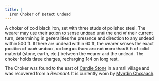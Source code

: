 ```yaml
---
title: |
  Iron Choker of Detect Undead
---
```


A choker of cold black iron, set with three studs of polished steel. The wearer may use their action to sense undead until the end of their current turn, determining in generalities the presence and direction to any undead within 500 ft. If there are undead within 60 ft, the wearer senses the exact position of each undead, so long as there are not more than 5 ft of solid material (stone, earth, etc.) between the wearer and the undead. The choker holds three charges, recharging 1d4 on long rest.

The Choker was found to the east of [Candle Stone](/Locations/Cloud%20Sea/Shards/Gramerai/Candle%20Stone/Candle%20Stone.md) in a small village and was recovered from a *Revenant*. It is currently worn by [Myrrdin Chosaach](/People/Party/Myrrdin%20Chosaach.md).
